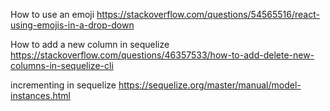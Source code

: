 How to use an emoji
https://stackoverflow.com/questions/54565516/react-using-emojis-in-a-drop-down

How to add a new column in sequelize
https://stackoverflow.com/questions/46357533/how-to-add-delete-new-columns-in-sequelize-cli

incrementing in sequelize
https://sequelize.org/master/manual/model-instances.html
